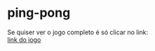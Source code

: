# ping-pong
Se quiser ver o jogo completo é só clicar no link:<br>
<a href='https://editor.p5js.org/jvalderi/sketches/09hySeMfE'> link do jogo</a>
